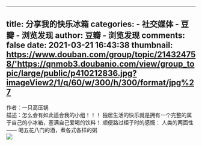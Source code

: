 
---
title: 分享我的快乐冰箱
categories: 
    - 社交媒体
    - 豆瓣 - 浏览发现
author: 豆瓣 - 浏览发现
comments: false
date: 2021-03-21 16:43:38
thumbnail: https://www.douban.com/group/topic/214324758/'https://qnmob3.doubanio.com/view/group_topic/large/public/p410212836.jpg?imageView2/1/q/60/w/300/h/300/format/jpg%27
---

<div>   
作者：一只高压锅<br>描述：怎么会有如此适合我的小组！！！
独居生活的快乐就是拥有一个完整的属于自己的小冰箱，塞满自己爱喝的饮料！
顺便路过柜子时的感慨：
人类的两面性——
喝五花八门的酒，煮各式各样的粥<br><img src="https://www.douban.com/group/topic/214324758/'https://qnmob3.doubanio.com/view/group_topic/large/public/p410212836.jpg?imageView2/1/q/60/w/300/h/300/format/jpg%27" referrerpolicy="no-referrer">  
</div>
            